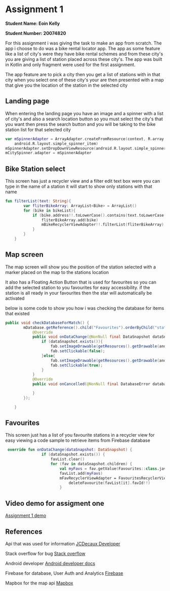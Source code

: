 # Assignment 1
**Student Name: Eoin Kelly**

**Student Number: 20074820**

For this assignment i was giving the task to make an app from scratch.
The app i choose to do was a bike rental locator app. The app as some feature like a list of city's 
were they have bike rental schemes and from these city's you are giving a list of station placed across these city's.
The app was built in Kotlin and only fragment were used for the first assignment.

The app feature are to pick a city then you get a list of stations with in that city when you select one of these city's
your are then presented with a map that give you the location of the station in the selected city

## Landing page
When entering the landing page you have an image and a spinner with a list of city's and also a search location button
so you must select the city's that you want then press the search button and you will be taking to the bike station list
for that selected city 

````kotlin 
var mSpinnerAdapter = ArrayAdapter.createFromResource(context, R.array.city_array,
    android.R.layout.simple_spinner_item)
mSpinnerAdapter.setDropDownViewResource(android.R.layout.simple_spinner_dropdown_item)
mCitySpinner.adapter = mSpinnerAdapter 
````
          
## Bike Station select 
This screen has just a recycler view and a filter edit text box were you can type in the name of a station it will start to show only stations with that name

````kotlin
fun filterList(text: String){
        var fliterBikeArray: ArrayList<Bike> = ArrayList()
        for (bike in bikeList){
            if (bike.address!!.toLowerCase().contains(text.toLowerCase())){
                fliterBikeArray.add(bike)
                mBikeRecyclerViewAdapter!!.filterList(fliterBikeArray)
            }
        }
    }
````

## Map screen 
The map screen will show you the position of the station selected with a marker placed on the map to the stations location

It also has a Floating Action Button that is used for favourites so you can add the selected station to you favourites for easy accessibility.
if the station is all ready in your favourites then the star will automatically be activated

below is some code to show you how i was checking the database for items that existed 
````java
public void checkDatabaseForMatch() {
        mDatabase.getReference().child("Favourites").orderByChild("stationName").equalTo(name).addValueEventListener(new ValueEventListener() {
            @Override
            public void onDataChange(@NonNull final DataSnapshot dataSnapshot) {
                if (dataSnapshot.exists()){
                    fab.setImageDrawable(getResources().getDrawable(android.R.drawable.btn_star_big_on));
                    fab.setClickable(false);
                }else{
                    fab.setImageDrawable(getResources().getDrawable(android.R.drawable.btn_star_big_off));
                    fab.setClickable(true);
                }
            }
            @Override
            public void onCancelled(@NonNull final DatabaseError databaseError) {

            }
        });

    }
````

## Favourites 
This screen just has a list of you favourite stations in a recycler view for easy viewing
a code sample to retrieve items from Firebase database
````kotlin
 override fun onDataChange(dataSnapshot: DataSnapshot) {
                if (dataSnapshot.exists()) {
                    favList.clear()
                    for (fav in dataSnapshot.children) {
                        val myFavs = fav.getValue(Favourites::class.java)!!
                        favList.add(myFavs)
                        mFavRecyclerViewAdapter = FavouritesRecyclerViewAdapter(favList, context!!){
                            deleteFavourite(favList[it].favId!!)
                        }
````


## Video demo for assigment one
[Assignment 1 demo](https://vimeo.com/320969998)

## References
Api that was used for information [JCDecaux Developer](https://developer.jcdecaux.com/#/opendata/vls?page=getstarted)

Stack overflow for bug [Stack overflow](https://stackoverflow.com/)

Android developer  [Android developer docs](https://developer.android.com/)

Firebase for database, User Auth and Analytics [Firebase](https://firebase.google.com/)

Mapbox for the map api [Mapbox](https://docs.mapbox.com/)





 


